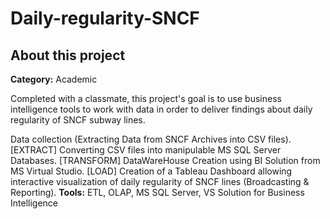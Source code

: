 # Daily-regularity-SNCF <br/>
## About this project
**Category:** Academic

Completed with a classmate, this project's goal is to use business intelligence tools to work with data in order to deliver findings about daily regularity of SNCF subway lines.<br/>

Data collection (Extracting Data from SNCF Archives into CSV files). [EXTRACT]
Converting CSV files into manipulable MS SQL Server Databases. [TRANSFORM]
DataWareHouse Creation using BI Solution from MS Virtual Studio. [LOAD]
Creation of a Tableau Dashboard allowing interactive visualization of daily regularity of SNCF lines (Broadcasting & Reporting).
**Tools:** ETL, OLAP, MS SQL Server, VS Solution for Business Intelligence
